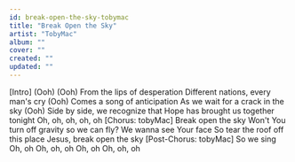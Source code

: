 ```yaml
---
id: break-open-the-sky-tobymac
title: "Break Open the Sky"
artist: "TobyMac"
album: ""
cover: ""
created: ""
updated: ""
---
```


[Intro]
(Ooh)
(Ooh)
From the lips of desperation
Different nations, every man's cry 
(Ooh)
Comes a song of anticipation
As we wait for a crack in the sky 
(Ooh)
Side by side, we recognize that
Hope has brought us together tonight
Oh, oh, oh, oh, oh
[Chorus: tobyMac]
Break open the sky
Won't You turn off gravity so we can fly?
We wanna see Your face
So tear the roof off this place
Jesus, break open the sky
[Post-Chorus: tobyMac]
So we sing
Oh, oh
Oh, oh, oh
Oh, oh
Oh, oh, oh